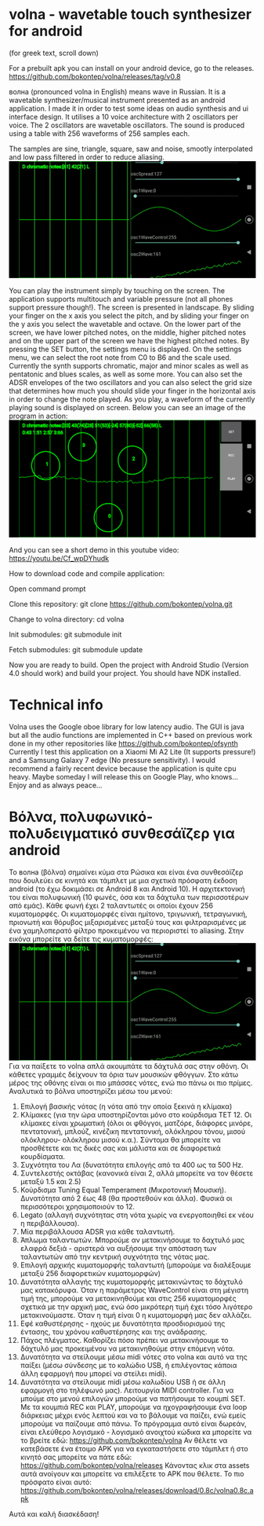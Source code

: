 # volna - wavetable touch synthesizer for android

(for greek text, scroll down)

For a prebuilt apk you can install on your android device, go to the releases.
https://github.com/bokontep/volna/releases/tag/v0.8

волна (pronounced volna in English) means wave in Russian. It is a wavetable synthesizer/musical instrument presented as an android application. I made it in order to test some ideas on audio synthesis and ui interface design.
It utilises a 10 voice architecture with 2 oscillators per voice. The 2 oscillators are wavetable oscillators. The sound is produced using a table with 256 waveforms of 256 samples each.

The samples are sine, triangle, square, saw and noise, smootly interpolated and low pass filtered in order to reduce aliasing.
![Image of volna wavetables](./images/volnawavetable.gif?raw=true)

You can play the instrument simply by touching on the screen. The application supports multitouch and variable pressure (not all phones support pressure though!). The screen is presented
in landscape. By sliding your finger on the x axis you select the pitch, and by sliding your finger on the y axis you select the wavetable and octave. On the lower part of the screen,
we have lower pitched notes, on the middle, higher pitched notes and on the upper part of the screen we have the highest pitched notes. By pressing the SET button, the settings menu is displayed.  On the settings menu, we can select the root note from C0 to B6 and the scale used.
Currently the synth supports chromatic, major and minor scales as well as pentatonic and blues scales, as well as some more. You can also set the ADSR envelopes of the two oscillators and you can also select
the grid size that determines how much you should slide your finger in the horizontal axis in order to change the note played.
As you play, a waveform of the currently playing sound is displayed on screen.
Below you can see an image of the program in action:
![Image of volna program in action](./images/volna0.8c.png?raw=true)

And you can see a short demo in this youtube video:
https://youtu.be/Cf_wpDYhudk

How to download code and compile application:

Open command prompt

Clone this repository: git clone https://github.com/bokontep/volna.git

Change to volna directory: cd volna

Init submodules: git submodule init

Fetch submodules: git submodule update

Now you are ready to build. Open the project with Android Studio (Version 4.0 should work) and build your project. You should have NDK installed.

# Technical info
Volna uses the Google oboe library for low latency audio. The GUI is java but all the audio functions are implemented in C++ based on previous work done in my other repositories like
https://github.com/bokontep/ofsynth
Currently I test this application on a Xiaomi Mi A2 Lite (It supports pressure!) and a Samsung Galaxy 7 edge (No pressure sensitivity). I would recommend a fairly recent device because the application is quite cpu heavy.
Maybe someday I will release this on Google Play, who knows...
Enjoy and as always peace...


# Βόλνα, πολυφωνικό-πολυδειγματικό συνθεσάϊζερ για android

Το волна (βόλνα) σημαίνει κύμα στα Ρώσικα και είναι ένα συνθεσάϊζερ που δουλεύει σε κινητά και τάμπλετ με μια σχετικά πρόσφατη έκδοση android (το έχω δοκιμάσει σε Android 8 και Android 10). Η αρχιτεκτονική του είναι πολυφωνική (10 φωνές, όσα και τα δάχτυλα των περισσοτέρων από εμάς). Κάθε φωνή έχει 2 ταλαντωτές οι οποίοι έχουν 256 κυματομορφές. Οι κυματομορφές είναι ημίτονο, τριγωνική, τετραγωνική, πριονωτή και θόρυβος μιξαρισμένες μεταξύ τους και φιλτραρισμένες με ένα χαμηλοπερατό φίλτρο προκειμένου να περιοριστεί το aliasing. Στην εικόνα μπορείτε να δείτε τις κυματομορφές:
![Image of volna wavetables](./images/volnawavetable.gif?raw=true)
Για να παίξετε το volna απλά ακουμπάτε τα δάχτυλά σας στην οθόνη. Οι κάθετες γραμμές δείχνουν τα όρια των μουσικών φθόγγων. Στο κάτω μέρος της οθόνης είναι οι πιο μπάσσες νότες, ενώ πιο πάνω οι πιο πρίμες. Αναλυτικά το βόλνα υποστηρίζει μέσω του μενού:
1. Επιλογή βασικής νότας (η νότα από την οποία ξεκινά η κλίμακα)
2. Κλίμακες (για την ώρα υποστηρίζονται μόνο στο κούρδισμα TET 12. Οι κλίμακες είναι χρωματική (όλοι οι φθόγγοι, ματζόρε, διάφορες μινόρε, πεντατονική, μπλούζ, κινέζικη πεντατονική, ολόκληρου τόνου, μισού ολόκληρου- ολόκληρου μισού κ.α.). Σύντομα θα μπορείτε να προσθέτετε και τις δικές σας και μάλιστα και σε διαφορετικά κουρδίσματα.
3. Συχνότητα του Λα (δυνατότητα επιλογής από τα 400 ως τα 500 Hz.
4. Συντελεστής οκτάβας (κανονικά είναι 2, αλλά μπορείτε να τον θέσετε μεταξύ 1.5 και 2.5)
5. Κούρδισμα Tuning Equal Temperament (Μικροτονική Μουσική). Δυνατότητα από 2 έως 48 (θα προστεθούν και άλλα). Φυσικά οι περισσότεροι χρησιμοποιούν το 12.
6. Legato (αλλαγή συχνότητας στη νότα χωρίς να ενεργοποιηθεί εκ νέου η περιβάλλουσα).
7. Μία περιβάλλουσα ADSR για κάθε ταλαντωτή.
8. Άπλωμα ταλαντωτών. Μπορούμε αν μετακινήσουμε το δαχτυλό μας ελαφρά δεξιά - αριστερά να αυξήσουμε την απόσταση των ταλαντωτών από την κεντρική συχνότητα της νότας μας.
9. Επιλογή αρχικής κυματομορφής ταλαντωτή (μπορούμε να διαλέξουμε μεταξύ 256 διαφορετικών κυματομορφών)
10. Δυνατότητα αλλαγής της κυματομορφής μετακινώντας το δάχτυλό μας κατακόρυφα. Όταν η παράμετρος WaveControl είναι στη μέγιστη τιμή της, μπορούμε να μετακινηθούμε και στις 256 κυματομορφές σχετικά με την αρχική μας, ενώ όσο μικρότερη τιμή έχει τόσο λιγότερο μετακινούμαστε. Όταν η τιμή είναι 0 η κυματομορφή μας δεν αλλάζει.
11. Εφέ καθυστέρησης - ηχούς με δυνατότητα προσδιορισμού της έντασης, του χρόνου καθυστέρησης και της ανάδρασης.
12. Πάχος πλέγματος. Καθορίζει πόσο πρέπει να μετακινήσουμε το δάχτυλό μας προκειμένου να μετακινηθούμε στην επόμενη νότα.
13. Δυνατότητα να στείλουμε μέσω midi νότες στο volna και αυτό να της παίξει (μέσω σύνδεσης με το καλώδιο USB, ή επιλέγοντας κάποια άλλη εφαρμογή που μπορεί να στείλει midi).
14. Δυνατότητα να στείλουμε midi μέσω καλωδίου USB ή σε άλλη εφαρμογή στο τηλέφωνό μας). Λειτουργία MIDI controller.
Για να μπούμε στο μενού επιλογών μπορούμε να πατήσουμε το κουμπί SET.
Με τα κουμπιά REC και PLAY, μπορούμε να ηχογραφήσουμε ένα loop διάρκειας μέχρι ενός λεπτού και να το βάλουμε να παίζει, ενώ εμείς μπορούμε να παίζουμε από πάνω.
Το πρόγραμμα αυτό είναι δωρεάν, είναι ελεύθερο λογισμικό - λογισμικό ανοιχτού κώδικα κα μπορείτε να το βρείτε εδώ:
https://github.com/bokontep/volna
Αν θέλετε να κατεβάσετε ένα έτοιμο APK για να εγκαταστήσετε στο τάμπλετ ή στο κινητό σας μπορείτε να πάτε εδώ:
https://github.com/bokontep/volna/releases
Κάνοντας κλικ στα assets αυτά ανοίγουν και μπορείτε να επιλέξετε το APK που θέλετε. Το πιο πρόσφατο είναι αυτό:
https://github.com/bokontep/volna/releases/download/0.8c/volna0.8c.apk

Αυτά και καλή διασκέδαση!
